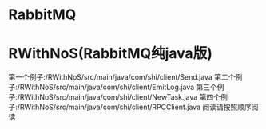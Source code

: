 # RabbitMQ
# RWithNoS(RabbitMQ纯java版)
第一个例子:/RWithNoS/src/main/java/com/shi/client/Send.java
第二个例子:/RWithNoS/src/main/java/com/shi/client/EmitLog.java
第三个例子:/RWithNoS/src/main/java/com/shi/client/NewTask.java
第四个例子:/RWithNoS/src/main/java/com/shi/client/RPCClient.java
阅读请按照顺序阅读
